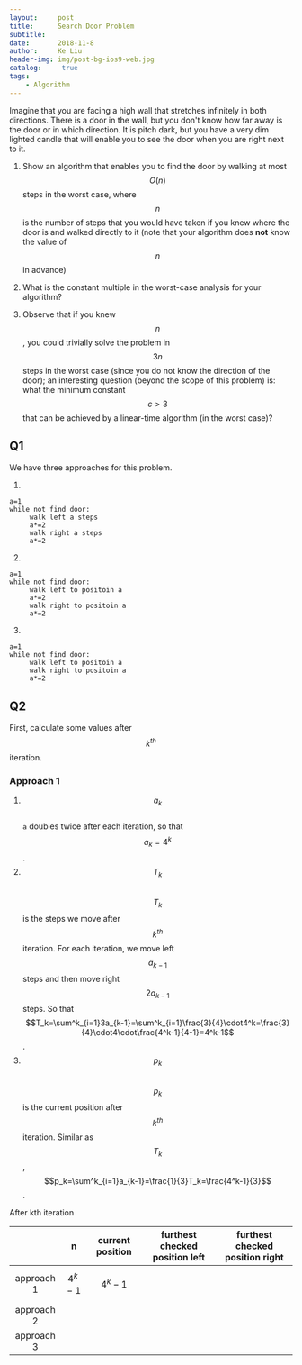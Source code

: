 ```yaml
---
layout:     post
title:      Search Door Problem
subtitle:   
date:       2018-11-8
author:     Ke Liu
header-img: img/post-bg-ios9-web.jpg
catalog: 	 true
tags:
    - Algorithm
---
```


Imagine that you are facing a high wall that stretches infinitely in both directions. There is a door in the wall, but you don't know how far away is the door or in which direction. It is pitch dark, but you have a very dim lighted candle that will enable you to see the door when you are right next to it.   

1. Show an algorithm that enables you to find the door by walking at most $$O(n)$$ steps in the worst case, where $$n$$ is the number of steps that you would have taken if you knew where the door is and walked directly to it (note that your algorithm does **not** know the value of $$n$$ in advance)

2. What is the constant multiple in the worst-case analysis for your algorithm?

3. Observe that if you knew $$n$$, you could trivially solve the problem in $$3n$$ steps in the worst case (since you do not know the direction of the door); an interesting question (beyond the scope of this problem) is: what the minimum constant $$c>3$$ that can be achieved by a linear-time algorithm (in the worst case)?

## Q1  
We have three approaches for this problem.  

1. 
```
a=1
while not find door:
     walk left a steps
     a*=2
     walk right a steps
     a*=2
```

2. 
```
a=1
while not find door:
     walk left to positoin a
     a*=2
     walk right to positoin a
     a*=2
```

3. 
```
a=1
while not find door:
     walk left to positoin a
     walk right to positoin a
     a*=2
```

## Q2
First, calculate some values after $$k^{th}$$ iteration.
### Approach 1
1. $$a_k$$  
`a` doubles twice after each iteration, so that $$a_k=4^k$$.  
2. $$T_k$$  
$$T_k$$ is the steps we move after $$k^{th}$$ iteration. For each iteration, we move left $$a_{k-1}$$ steps and then move right $$2a_{k-1}$$ steps. So that $$T_k=\sum^k_{i=1}3a_{k-1}=\sum^k_{i=1}\frac{3}{4}\cdot4^k=\frac{3}{4}\cdot4\cdot\frac{4^k-1}{4-1}=4^k-1$$.  
3. $$p_k$$  
$$p_k$$ is the current position after $$k^{th}$$ iteration. Similar as $$T_k$$, $$p_k=\sum^k_{i=1}a_{k-1}=\frac{1}{3}T_k=\frac{4^k-1}{3}$$.

After kth iteration  

|          |n         |current position|furthest checked position left|furthest checked position right|
| :------: | :------: | :------: | :------: | :------: |
|approach 1|$$4^k-1$$ |$$4^k-1$$|          |          |
|approach 2|          |          |          |          |
|approach 3|          |          |          |          |

